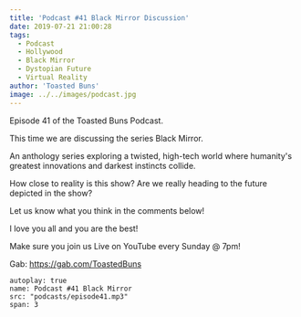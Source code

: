 ```yaml
---
title: 'Podcast #41 Black Mirror Discussion'
date: 2019-07-21 21:00:28
tags:
  - Podcast
  - Hollywood
  - Black Mirror
  - Dystopian Future
  - Virtual Reality
author: 'Toasted Buns'
image: ../../images/podcast.jpg
---
```

Episode 41 of the Toasted Buns Podcast.

This time we are discussing the series Black Mirror.

An anthology series exploring a twisted, high-tech world where humanity's greatest innovations and darkest instincts collide.

How close to reality is this show? Are we really heading to the future depicted in the show?

Let us know what you think in the comments below!

I love you all and you are the best!

Make sure you join us Live on YouTube every Sunday @ 7pm!

Gab: https://gab.com/ToastedBuns

 

 

<script async src="//pagead2.googlesyndication.com/pagead/js/adsbygoogle.js"></script><ins class="adsbygoogle" style="display:block; text-align:center;"  data-ad-layout="in-article"  data-ad-format="fluid"  data-ad-client="ca-pub-2164900147810573"  data-ad-slot="8817307412"></ins><script>(adsbygoogle = window.adsbygoogle || []).push({});</script>


```audio
autoplay: true
name: Podcast #41 Black Mirror
src: "podcasts/episode41.mp3"
span: 3
```

